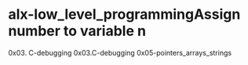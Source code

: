 # alx-low_level_programmingAssign number to variable n
0x03. C-debugging
0x03.C-debugging
0x05-pointers_arrays_strings
